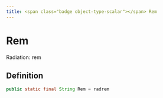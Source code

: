 ```yaml
---
title: <span class="badge object-type-scalar"></span> Rem
---
```

# <span class="badge object-type-scalar"></span> Rem

Radiation: rem

## Definition

```java
public static final String Rem = radrem
```
